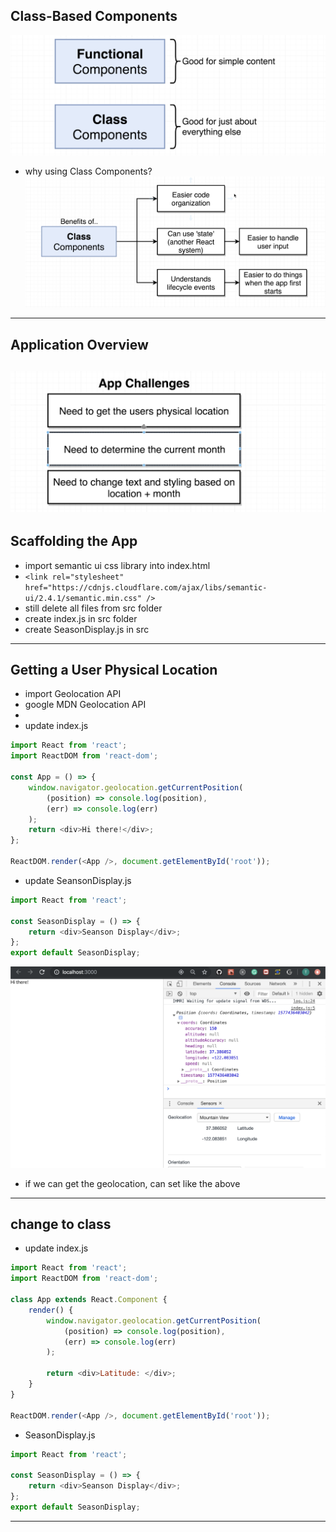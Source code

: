 ## Class-Based Components
![](img/2019-12-26-20-56-40.png)
- why using Class Components?
![](img/2019-12-26-23-44-37.png)
---

## Application Overview
![](img/2019-12-26-23-48-08.png)
---

## Scaffolding the App
- import semantic ui css library into index.html
- `<link rel="stylesheet" href="https://cdnjs.cloudflare.com/ajax/libs/semantic-ui/2.4.1/semantic.min.css" />`
- still delete all files from src folder
- create index.js in src folder
- create SeasonDisplay.js in src
---

## Getting a User Physical Location
- import Geolocation API
- google MDN Geolocation API
- 
- update index.js
```js
import React from 'react';
import ReactDOM from 'react-dom';

const App = () => {
    window.navigator.geolocation.getCurrentPosition(
        (position) => console.log(position),
        (err) => console.log(err)
    );
    return <div>Hi there!</div>;
};

ReactDOM.render(<App />, document.getElementById('root'));
```
- update SeansonDisplay.js
```js
import React from 'react';

const SeasonDisplay = () => {
    return <div>Seanson Display</div>;
};
export default SeasonDisplay;
```
![](img/2019-12-27-00-47-41.png)
- if we can get the geolocation, can set like the above 
---

## change to class
- update index.js
```js
import React from 'react';
import ReactDOM from 'react-dom';

class App extends React.Component {
    render() {
        window.navigator.geolocation.getCurrentPosition(
            (position) => console.log(position),
            (err) => console.log(err)
        );

        return <div>Latitude: </div>;
    }
}

ReactDOM.render(<App />, document.getElementById('root'));
```
- SeasonDisplay.js
```js
import React from 'react';

const SeasonDisplay = () => {
    return <div>Seanson Display</div>;
};
export default SeasonDisplay;
```
---

